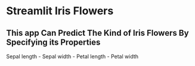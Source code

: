 # Streamlit Iris Flowers

## This app Can Predict The Kind of Iris Flowers  By Specifying its Properties
Sepal length -
Sepal width -
Petal length -
Petal width 
